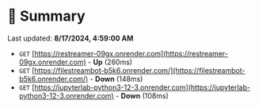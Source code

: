 # 📖 Summary
Last updated: **8/17/2024, 4:59:00 AM**

- `GET` [https://restreamer-09gx.onrender.com](https://restreamer-09gx.onrender.com) - **Up** (260ms)
- `GET` [https://filestreambot-b5k6.onrender.com/](https://filestreambot-b5k6.onrender.com/) - **Down** (148ms)
- `GET` [https://jupyterlab-python3-12-3.onrender.com](https://jupyterlab-python3-12-3.onrender.com) - **Down** (108ms)
